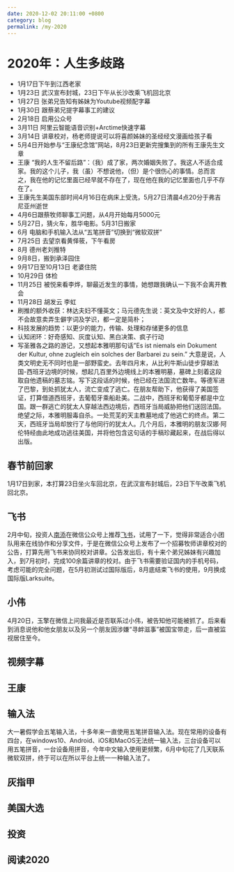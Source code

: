 ```yaml
---
date: 2020-12-02 20:11:00 +0800
category: blog
permalink: /my-2020
---
```


# 2020年：人生多歧路

* 1月17日下午到江西老家
* 1月23日 武汉宣布封城，23日下午从长沙改乘飞机回北京
* 1月27日 张弟兄告知有姊妹为Youtube视频配字幕
* 1月30日 跟蔡弟兄提字幕事工的建议
* 2月18日 启用公众号
* 3月11日 阿里云智能语音识别+Arctime快速字幕
* 3月14日 讲章校对，杨老师提说可以将喜颜姊妹的圣经经文漫画给孩子看
* 5月4日开始参与“王康纪念馆”网站，8月23日更新完搜集到的所有王康先生文章
* 王康 “我的人生不留后路”：（我）成了家，两次婚姻失败了。我这人不适合成家。我的这个儿子，我（虽）不想说他，（但）是个很伤心的事情。总而言之，我在他的记忆里面已经早就不存在了，现在他在我的记忆里面也几乎不存在了。
* 王康先生美国东部时间4月16日在病床上受洗，5月27日清晨4点20分于弗吉尼亚州逝世
* 4月6日跟蔡牧师聊事工问题，从4月开始每月5000元
* 5月27日，猜火车，胜华电影。5月31日搬家
* 6月 电脑和手机输入法从“五笔拼音”切换到“微软双拼”
* 7月25日 去望京看黄怿筱，下午看房
* 8月 德州老刘推特
* 9月8日，搬到承泽园住
* 9月17日至10月13日 老婆住院
* 10月29日 体检
* 11月25日 被悦来看李烨，聊最近发生的事情，她想跟我确认一下我不会离开教会
* 11月28日 胡发云 李虹
* 刷推的额外收获：林达夫妇不懂英文；马元德先生说：英文及中文好的人，都不会故意卖弄生僻字词及学识，都一定是简朴；
* 科技发展的趋势：以更少的能力，传输、处理和存储更多的信息
* 认知闭环：好奇感知、灰度认知、黑白决策、疯子行动
* 写圣雅各之路的游记，又想起本雅明那句话”Es ist niemals ein Dokument der Kultur, ohne zugleich ein solches der Barbarei zu sein.” 大意是说，人类文明史无不同时也是一部野蛮史。去年四月末，从比利牛斯山徒步穿越法国-西班牙边境的时候，想起几百里外边境线上的本雅明墓，墓碑上刻着这段取自他遗稿的墓志铭。写下这段话的时候，他已经在法国流亡数年。等德军进了巴黎，到处抓犹太人，流亡变成了逃亡。在朋友帮助下，他获得了美国签证，打算借道西班牙，去葡萄牙乘船赴美。二战中，西班牙和葡萄牙都是中立国。跟一群逃亡的犹太人穿越法西边境后，西班牙当局威胁把他们送回法国。绝望之际，本雅明服毒自杀。一处荒芜的天主教墓地成了他逃亡的终点。第二天，西班牙当局却放行了与他同行的犹太人。几个月后，本雅明的朋友汉娜·阿伦特经由此地成功逃往美国，并将他包含这句话的手稿珍藏起来，在战后得以出版。

## 春节前回家

1月17日到家，本打算23日坐火车回北京，在武汉宣布封城后，23日下午改乘飞机回北京。

## 飞书

2月中旬，投资人[南添](https://space.bilibili.com/43441095/)在微信公众号上推荐[飞书](https://www.feishu.cn)，试用了一下，觉得非常适合小团队用来在线协作和分享文件，于是在微信公众号上发布了一个招募牧师讲章校对的公告，打算先用飞书来协同校对讲章。公告发出后，有十来个弟兄姊妹有兴趣加入，到7月初时，完成100余篇讲章的校对。由于飞书需要验证国内的手机号码，考虑可能的完全问题，在5月初测试过国际版后，8月底结束飞书的使用，9月换成国际版Larksuite。

## 小伟

4月20日，玉擎在微信上问我最近是否联系过小伟，被告知他可能被抓了。后来看到消息说他和他女朋友以及另一个朋友因涉嫌“寻衅滋事”被国宝带走，后一直被监视居住至今。

## 视频字幕

## 王康

## 输入法

大一暑假学会五笔输入法，十多年来一直使用五笔拼音输入法。现在常用的设备有四台，在windows10、Android、iOS和MacOS无法统一输入法，三台设备可以用五笔拼音，一台设备用拼音，今年中文输入使用更频繁，6月中旬花了几天联系微软双拼，终于可以在所以平台上统一一种输入法了。

## 灰指甲

## 美国大选

## 投资

## 阅读2020
